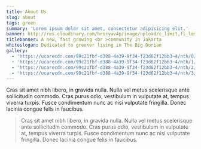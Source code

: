 ```yaml
---
title: About Us
slug: about
tags: green
summary: 'Lorem ipsum dolor sit amet, consectetur adipisicing elit.'
banner: http://res.cloudinary.com/hrscywv4p/image/upload/c_limit,fl_lossy,h_1500,w_2000,f_auto,q_auto/v1/1378019/kilarov-zaneit-634702-unsplash_zfrfwx.jpg
titlebanner: A new, fast growing <br >community in Jakarta
whiteslogan: Dedicated to greener living in The Big Durian
gallery:
  - 'https://ucarecdn.com/99c21fbf-d388-4a39-9f34-f23d62f12bb3~4/nth/0/'
  - 'https://ucarecdn.com/99c21fbf-d388-4a39-9f34-f23d62f12bb3~4/nth/1/'
  - 'https://ucarecdn.com/99c21fbf-d388-4a39-9f34-f23d62f12bb3~4/nth/2/'
  - 'https://ucarecdn.com/99c21fbf-d388-4a39-9f34-f23d62f12bb3~4/nth/3/'
---
```


Cras sit amet nibh libero, in gravida nulla. Nulla vel metus scelerisque ante sollicitudin commodo. Cras purus odio, vestibulum in vulputate at, tempus viverra turpis. Fusce condimentum nunc ac nisi vulputate fringilla. Donec lacinia congue felis in faucibus.

> Cras sit amet nibh libero, in gravida nulla. Nulla vel metus scelerisque ante sollicitudin commodo. Cras purus odio, vestibulum in vulputate at, tempus viverra turpis. Fusce condimentum nunc ac nisi vulputate fringilla. Donec lacinia congue felis in faucibus.
